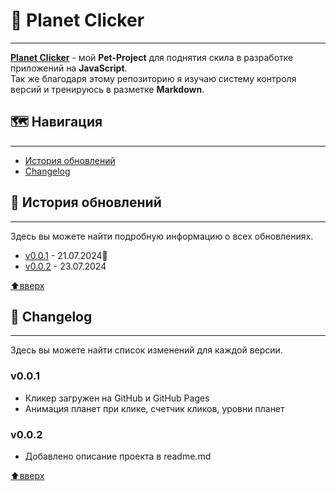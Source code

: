 # 🚀 Planet Clicker

---

[**Planet Clicker**](https://fonuabruh.github.io/planetClicker/) - мой **Pet-Project** для поднятия скила в разработке приложений на **JavaScript**.  
Так же благодаря этому репозиторию я изучаю систему контроля версий и тренируюсь в разметке **Markdown**.

## 🗺️ <a name="навигация"></a>Навигация

---

- [История обновлений](#история-обновлений)
- [Changelog](#changelog)

## 📖 <a name="история-обновлений"></a>История обновлений

---

Здесь вы можете найти подробную информацию о всех обновлениях.

- [v0.0.1](#v001-changelog) - 21.07.2024🎂
- [v0.0.2](#v002-changelog) - 23.07.2024

[⬆️вверх](#навигация)

## 🔧 <a name="changelog"></a>Changelog

---

Здесь вы можете найти список изменений для каждой версии.

### <a name="v001-changelog"></a>v0.0.1

- Кликер загружен на GitHub и GitHub Pages
- Анимация планет при клике, счетчик кликов, уровни планет

### <a name="v002-changelog"></a>v0.0.2

- Добавлено описание проекта в readme.md

[⬆️вверх](#навигация)
